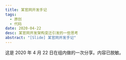 ```yaml
---
title: 某官网开发手记
tags:
  - 原创
  - 代码
date: 2020-04-22
desc: 某官网开发架构变迁引发的一些思考
abstract: "[Slide] 某官网开发手记"
---
```


这是 2020 年 4 月 22 日在组内做的一次分享。内容已脱敏。

<embeding src="https://ppt.baomitu.com/d/a20fc568?style=dark" />
